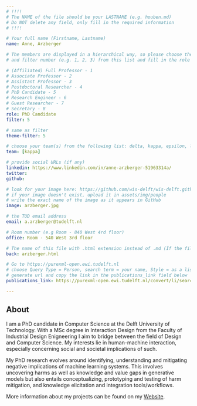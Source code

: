 ```yaml
---
# !!!!
# The NAME of the file should be your LASTNAME (e.g. houben.md)
# Do NOT delete any field, only fill in the required information
# !!!! 

# Your full name (Firstname, Lastname)
name: Anne, Arzberger

# The members are displayed in a hierarchical way, so please choose the role (e.g. Full Professor, Assistant Professor etc) 
# and filter number (e.g. 1, 2, 3) from this list and fill in the role and filter from below:

# (Affiliated) Full Professor - 1
# Associate Professor - 2
# Assistant Professor - 3
# Postdoctoral Researcher - 4
# PhD Candidate - 5
# Research Engineer - 6 
# Guest Researcher - 7
# Secretary - 8
role: PhD Candidate
filter: 5

# same as filter
theme-filter: 5

# choose your team(s) from the following list: delta, kappa, epsilon, lambda, cel
team: [kappa]

# provide social URLs (if any)
linkedin: https://www.linkedin.com/in/anne-arzberger-51963314a/
twitter: 
github: 

# look for your image here: https://github.com/wis-delft/wis-delft.github.io/tree/master/assets/img/people 
# if your image doesn't exist, upload it in assets/img/people 
# write the exact name of the image as it appears in GitHub  
image: arzberger.jpg

# the TUD email address
email: a.arzberger@tudelft.nl

# Room number (e.g Room - 840 West 4rd floor)
office: Room - 540 West 3rd floor

# The name of this file with .html extension instead of .md (If the filename is ionescu.md, the "back" field will be ionescu.html)
back: arzberger.html

# Go to https://purexml-open.ewi.tudelft.nl 
# choose Query Type = Person, search term = your name, Style = as a list
# generate url and copy the link in the publications_link field below
publications_link: https://purexml-open.ewi.tudelft.nl/convert/li/search-term/a.arzberger

---
```


## About
I am a PhD candidate in Computer Science at the Delft University of Technology. With a MSc degree in Interaction Design from the Faculty of Industrial Design Enigneering I aim to bridge between the field of Design and Computer Science. My interests lie in human-machine interaction, especially concerning social and societal implications of such.

My PhD research evolves around identifying, understanding and mitigating negative implications of machine learning systems. This involves uncovering harms as well as knowledge and value gaps in generative models but also entails conceptualizing, prototyping and testing of harm mitigation, and knowledge elicitation and integration tools/workflows.

More information about my projects can be found on my [Website](https://anne6433.wixsite.com/website-5).



